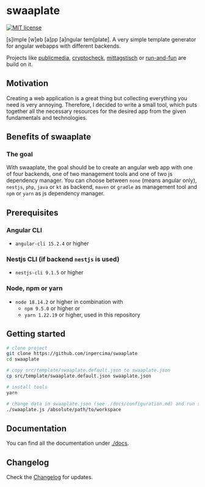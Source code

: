 # swaaplate

[![MIT license](https://img.shields.io/badge/license-MIT-blue.svg)](./LICENSE.md)

[s]imple [w]eb [a]pp [a]ngular tem[plate]. A very simple template generator for angular webapps with different backends.

Projects like [publicmedia](https://github.com/inpercima/publicmedia), [cryptocheck](https://github.com/inpercima/cryptocheck), [mittagstisch](https://github.com/inpercima/mittagstisch) or [run-and-fun](https://github.com/inpercima/run-and-fun) are build on it.

## Motivation

Creating a web application is a great thing but collecting everything you need is very annoying.
Therefore, I decided to write a small tool, which puts together all the necessary resources for the desired app from the given fundamentals and technologies.

## Benefits of swaaplate

### The goal

With swaaplate, the goal should be to create an angular web app with one of four backends, one of two management tools and one of two js dependency manager.
You can choose between `none` (means angular only), `nestjs`, `php`, `java` or `kt` as backend, `maven` or `gradle` as management tool and `npm` or `yarn` as js dependency manager.

## Prerequisites

### Angular CLI

* `angular-cli 15.2.4` or higher

### Nestjs CLI (if backend `nestjs` is used)

* `nestjs-cli 9.1.5` or higher

### Node, npm or yarn

* `node 18.14.2` or higher in combination with
  * `npm 9.5.0` or higher or
  * `yarn 1.22.19` or higher, used in this repository

## Getting started

```bash
# clone project
git clone https://github.com/inpercima/swaaplate
cd swaaplate

# copy src/template/swaaplate.default.json to swaaplate.json
cp src/template/swaaplate.default.json swaaplate.json

# install tools
yarn

# change data in swaaplate.json (see ./docs/configuration.md) and run swaaplate with one argument for the workspace path
./swaaplate.js /absolute/path/to/workspace
```

## Documentation

You can find all the documentation under [./docs](./docs/index.md).

## Changelog

Check the [Changelog](./CHANGELOG.md) for updates.
